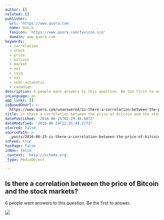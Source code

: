 ```yaml
---
author: []
related: []
publisher:
  url: 'https://www.quora.com'
  name: Quora
  favicon: 'https://www.quora.com/favicon.ico'
  domain: www.quora.com
keywords:
  - correlation
  - stock
  - price
  - bitcoin
  - market
  - sex
  - csiq
  - oil
  - semi-automatic
  - canadian
description: 6 people want answers to this question. Be the first to answer.
inLanguage: en
app_links: []
isBasedOnUrl: >-
  https://www.quora.com/unanswered/Is-there-a-correlation-between-the-price-of-Bitcoin-and-the-stock-markets
title: Is there a correlation between the price of Bitcoin and the stock markets?
datePublished: '2016-06-25T02:29:46.607Z'
dateModified: '2016-06-24T22:35:48.277Z'
starred: false
sourcePath: >-
  _posts/2016-06-25-is-there-a-correlation-between-the-price-of-bitcoin-and-the.md
inFeed: true
hasPage: false
inNav: false
_context: 'http://schema.org'
_type: MediaObject

---
```

<article style=""><h1>Is there a correlation between the price of Bitcoin and the stock markets?</h1><p>6 people want answers to this question. Be the first to answer.</p><img src="https://qsf.ec.quoracdn.net/-images.new_grid.fb_share_default.pnge6dde9cfa6e03c43.png" /></article>
